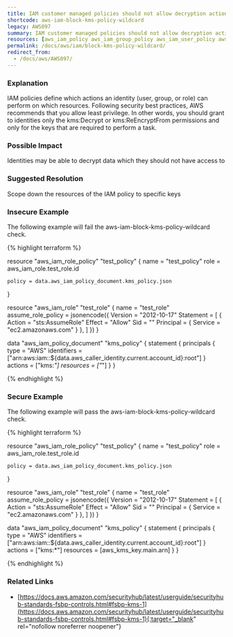 ```yaml
---
title: IAM customer managed policies should not allow decryption actions on all KMS keys
shortcode: aws-iam-block-kms-policy-wildcard
legacy: AWS097
summary: IAM customer managed policies should not allow decryption actions on all KMS keys 
resources: [aws_iam_policy aws_iam_group_policy aws_iam_user_policy aws_iam_role_policy] 
permalink: /docs/aws/iam/block-kms-policy-wildcard/
redirect_from: 
  - /docs/aws/AWS097/
---
```


### Explanation


IAM policies define which actions an identity (user, group, or role) can perform on which resources. Following security best practices, AWS recommends that you allow least privilege. In other words, you should grant to identities only the kms:Decrypt or kms:ReEncryptFrom permissions and only for the keys that are required to perform a task.


### Possible Impact
Identities may be able to decrypt data which they should not have access to

### Suggested Resolution
Scope down the resources of the IAM policy to specific keys


### Insecure Example

The following example will fail the aws-iam-block-kms-policy-wildcard check.

{% highlight terraform %}

resource "aws_iam_role_policy" "test_policy" {
	name = "test_policy"
	role = aws_iam_role.test_role.id

	policy = data.aws_iam_policy_document.kms_policy.json
}

resource "aws_iam_role" "test_role" {
	name = "test_role"
	assume_role_policy = jsonencode({
		Version = "2012-10-17"
		Statement = [
		{
			Action = "sts:AssumeRole"
			Effect = "Allow"
			Sid    = ""
			Principal = {
			Service = "ec2.amazonaws.com"
			}
		},
		]
	})
}

data "aws_iam_policy_document" "kms_policy" {
  statement {
    principals {
      type        = "AWS"
      identifiers = ["arn:aws:iam::${data.aws_caller_identity.current.account_id}:root"]
    }
    actions   = ["kms:*"]
    resources = ["*"]
  }
}

{% endhighlight %}



### Secure Example

The following example will pass the aws-iam-block-kms-policy-wildcard check.

{% highlight terraform %}

resource "aws_iam_role_policy" "test_policy" {
	name = "test_policy"
	role = aws_iam_role.test_role.id
  
	policy = data.aws_iam_policy_document.kms_policy.json
}

resource "aws_iam_role" "test_role" {
	name = "test_role"
	assume_role_policy = jsonencode({
		Version = "2012-10-17"
		Statement = [
		{
			Action = "sts:AssumeRole"
			Effect = "Allow"
			Sid    = ""
			Principal = {
			Service = "ec2.amazonaws.com"
			}
		},
		]
	})
}

data "aws_iam_policy_document" "kms_policy" {
  statement {
    principals {
      type        = "AWS"
      identifiers = ["arn:aws:iam::${data.aws_caller_identity.current.account_id}:root"]
    }
    actions   = ["kms:*"]
    resources = [aws_kms_key.main.arn]
  }
}

{% endhighlight %}



### Related Links


- [https://docs.aws.amazon.com/securityhub/latest/userguide/securityhub-standards-fsbp-controls.html#fsbp-kms-1](https://docs.aws.amazon.com/securityhub/latest/userguide/securityhub-standards-fsbp-controls.html#fsbp-kms-1){:target="_blank" rel="nofollow noreferrer noopener"}


